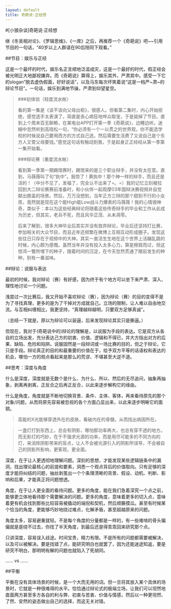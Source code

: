 ```yaml
---
layout: default
title: 奇葩说·正经想
---
```


#[小狼杂谈]奇葩说·正经想

继《冬吴相对论》、《罗辑思维》、《一席》之后，再推荐一个《奇葩说》吧~~引用节目的一句话，“40岁以上人群请在90后陪同下观看。”

##节目：娱乐与正经

这是一个最坏的时代，娱乐名正言顺地泛滥成灾，这是一个最好的时代，假正经会被光明正大地鄙视嫌弃。而《奇葩说》算得上，娱乐其外，严肃其中。感受一下它的slogan“脱去虚伪假面，好好说话”，以及马东每次坏笑着说“这是一档严~肃~的辩论节目”。一句话，娱乐到满地节操，严肃到仰望星空。

> ###初体验（轻度流水帐）
> 
> 看的第一集是《该不该向父母出柜》，很感人。但看第二集时，内心开始拒绝，感觉选手太表演了，简直是丧心病狂地哗众取宠，于是毙掉了节目。直到上个周末百无聊赖，在某电台APP打开第一季《奇葩说》，边睡边听。迷糊中忽然听到高晓松一句，“你必须有一个一以贯之的世界观，你不能选学校的时候说自己要用西方的方式自己选，然后需要生活费了又说自己是个东方人又管父母要钱。”感觉这句话有触动到我，于是起身正正经经从第一季第一集开始看。
> 
> ###辩论赛（重度流水帐）
> 
> 看到第一季第一期踢馆赛时，踢馆来的是三个职业辩手，并没有太在意。直到，马薇薇叫了句“执中”。我惊了！黄执中！那个神一样的辩手，而且还是活的！（中分不见了，发福了，完全认不出来了=。=）我的记忆立刻被拉回到大二辩论赛赛前准备时，和小伙伴一起观摩03年国辩决赛视频并自觉献出膝盖的场景。然后，万万没想到，当年正方三辩的那个甜到不行的小女孩，竟然就是现在这个能High能Low战斗力爆表的马薇薇！我的心情很神奇，类似于：本以为这些经典辩论将随着这些传奇辩手的毕业和工作从此成为历史，但其实，老兵不死，而且风华正茂、从未凋零。
> 
> 后来了解到，很多大神毕业后其实并没有放弃辩论，毕业后还坚持打比赛，参加相关的大众节目，而且近年还频繁在微博上互相互动形成圈子。发现这些往日只存在于视频中的大神，其实一直活生生地在这个世界上活蹦乱跳的时候，内心颇为感慨。虽然当年并没有投入太多心力，算是擦肩而过，但这惊鸿一瞥所埋下的种子，随着时间的沉淀，在今天忽然贯通了眼前发生的种种，别有一番滋味。

##辩论：说服与表达

最初的时候，我对辩论（赛）有好感，因为终于有个地方可以坐下来严肃、深入、理性地讨论一个问题。

浅尝过一次比赛后，我又开始不喜欢辩论（赛），因为辩论（赛）的目的变得不是为了寻找真理，更多的是为了干掉对方成就自己。立场的限制，让人难以自由地交流。与互相纠缠相比，我更坚持，“真理越辩越明，只要双方足够真诚”。

（总结一下就是，原以为辩论可以装逼，后来发现辩论其实只是撕逼。）

但现在，我对于(奇葩说中的)辩论的理解是，以说服为手段的表达。它是双方从各自的立场出发，充分表达己方的初衷、价值、逻辑和不得已，并大方指出对方的后果、缺陷、危险和陷阱。说服固然是一段辩词或一场比赛的目的，但之于辩论，它只是手段。辩论真正的目的和最重要的价值在于，给予双方平等的话语权和表达的机会，哪怕一方的观点看起来是那么的荒谬、不堪甚至大逆不道。

##思考：深度与角度

什么是深度，深度就是无数个是什么、为什么、所以、然后的无尽追问，抽象再抽象，剥离再剥离，正反合之后再正反合，以此来逐步解构它的缘由。

什么是角度，角度就是不断地切换背景、条件、主体、客体，再来看待原先的那个对象/问题，从而将原先容易被忽视的各个方面凸显出来，以此来逐步明晰它的面貌。

>高能的X光能够穿透外在的皮肤，看破内在的骨髓，从而找出病因所在。

>一盏灯打到东西上，总会有阴影，哪怕那功率再大，也总有穿不透的地方。而无影灯的巧妙，在于不强求光源的功率，而是用尽可能多的不同方向的灯，来消除阴影带来的盲点，让人不会被光源引入的阴影所误导，不会被自己的阴影所影响，更客观，更全面。

深度，在于让人更透彻地理解问题。深刻的思想，才能发现某些逻辑链条中的漏洞，找出理论最核心的前提和要素，洞悉一个观点背后的价值取向。只有足够的深度才能将纠结的问题，抽丝剥茧出一个个条理清晰的背景、假设、动机、判断、影响和后果，才能真正将问题想透。

角度，在于让人更全面的看待问题。更多的角度，能在我们急着深究一个点之前，能够更立体地看待那个需要解决的问题。更多的角度，意味着更多的切入点，意味着更有机会找到那些比较容易被撬动的端倪和契机，然后顺藤摸瓜。甚至有时候某个恰当的角度，更能够巧妙地绕过难点，化解矛盾，甚至超越原来的问题。

角度太多，容易避重就轻。不是每个角度的分量都是一样的，有一些难啃的骨头偏偏就是是绕不过去，你找了半天角度，到最后还是得乖乖回来研究那个点。

只讲深度，容易误入歧途。时间宝贵，精力有限。不是所有的问题都需要被解决，以及可以被解决。要是找错了点，能研究明白也就罢了，因为还能迷途知返，要是研究不明白，那明明有解的问题也就陷入了死胡同。

…… vs ……

##平衡

平衡在没有具体场景的时候，是一个大而无用的词。但一旦将其放入某个具体的场景时，它就是一种很难得的水平。恰恰通过辩论式的极端立场，让我们可以坦然地直面两方甚至多方各自的利与弊、初衷与苦衷、价值与情感，然后以一种更坦然、了然、安然的姿态做出自己的选择，而这无关对错。
